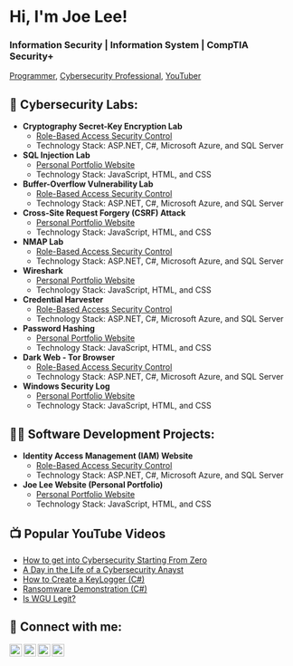 <h1>Hi, I'm Joe Lee!</h2>
  <h3> Information Security  |  Information System  |  CompTIA Security+</h3>

  <a href="https://github.com/joshmadakor1">Programmer</a>, <a href="https://www.linkedin.com/in/joshmadakor/">Cybersecurity Professional</a>, <a href="https://www.youtube.com/c/joshmadakor">YouTuber</a></h1>
  
<h2>🔐 Cybersecurity Labs:</h2>

  - <b> Cryptography Secret-Key Encryption Lab </b>
    - [Role-Based Access Security Control](https://github.com/joshmadakor1/Algorithms-Practice)
    - Technology Stack: ASP.NET, C#, Microsoft Azure, and SQL Server
  - <b> SQL Injection Lab </b>
    - [Personal Portfolio Website](https://github.com/joshmadakor1/Algorithms-Practice)
    - Technology Stack: JavaScript, HTML, and CSS
  - <b> Buffer-Overflow Vulnerability Lab </b>
    - [Role-Based Access Security Control](https://github.com/joshmadakor1/Algorithms-Practice)
    - Technology Stack: ASP.NET, C#, Microsoft Azure, and SQL Server
  - <b> Cross-Site Request Forgery (CSRF) Attack </b>
    - [Personal Portfolio Website](https://github.com/joshmadakor1/Algorithms-Practice)
    - Technology Stack: JavaScript, HTML, and CSS
  - <b>NMAP Lab </b>
    - [Role-Based Access Security Control](https://github.com/joshmadakor1/Algorithms-Practice)
    - Technology Stack: ASP.NET, C#, Microsoft Azure, and SQL Server
  - <b>Wireshark</b>
    - [Personal Portfolio Website](https://github.com/joshmadakor1/Algorithms-Practice)
    - Technology Stack: JavaScript, HTML, and CSS
  - <b>Credential Harvester</b>
    - [Role-Based Access Security Control](https://github.com/joshmadakor1/Algorithms-Practice)
    - Technology Stack: ASP.NET, C#, Microsoft Azure, and SQL Server
  - <b>Password Hashing</b>
    - [Personal Portfolio Website](https://github.com/joshmadakor1/Algorithms-Practice)
    - Technology Stack: JavaScript, HTML, and CSS
  - <b> Dark Web - Tor Browser</b>
    - [Role-Based Access Security Control](https://github.com/joshmadakor1/Algorithms-Practice)
    - Technology Stack: ASP.NET, C#, Microsoft Azure, and SQL Server
  - <b>Windows Security Log</b>
    - [Personal Portfolio Website](https://github.com/joshmadakor1/Algorithms-Practice)
    - Technology Stack: JavaScript, HTML, and CSS

<h2>👨‍💻 Software Development Projects:</h2>

  - <b>Identity Access Management (IAM) Website </b>
    - [Role-Based Access Security Control](https://github.com/joshmadakor1/Algorithms-Practice)
    - Technology Stack: ASP.NET, C#, Microsoft Azure, and SQL Server
  - <b>Joe Lee Website (Personal Portfolio)</b>
    - [Personal Portfolio Website](https://github.com/joshmadakor1/Algorithms-Practice)
    - Technology Stack: JavaScript, HTML, and CSS
      
<h2>📺 Popular YouTube Videos</h2>

- [How to get into Cybersecurity Starting From Zero](https://www.youtube.com/watch?v=a83ASGn_V_s)
- [A Day in the Life of a Cybersecurity Anayst](https://www.youtube.com/watch?v=uHy3oM7NnoU)
- [How to Create a KeyLogger (C#)](https://www.youtube.com/watch?v=N-L9hklSlNk)
- [Ransomware Demonstration (C#)](https://www.youtube.com/watch?v=OfvdQeh79s0)
- [Is WGU Legit?](https://www.youtube.com/watch?v=E2MwRWxDBkA)

<h2> 🤳 Connect with me:</h2>

[<img align="left" alt="JoshMadakor | YouTube" width="22px" src="https://cdn.jsdelivr.net/npm/simple-icons@v3/icons/youtube.svg" />][youtube]
[<img align="left" alt="JoshMadakor | Twitter" width="22px" src="https://cdn.jsdelivr.net/npm/simple-icons@v3/icons/twitter.svg" />][twitter]
[<img align="left" alt="JoshMadakor | LinkedIn" width="22px" src="https://cdn.jsdelivr.net/npm/simple-icons@v3/icons/linkedin.svg" />][linkedin]
[<img align="left" alt="JoshMadakor | Instagram" width="22px" src="https://cdn.jsdelivr.net/npm/simple-icons@v3/icons/instagram.svg" />][instagram]

[twitter]: https://twitter.com/joshmadakor
[youtube]: https://www.youtube.com/c/joshmadakor
[instagram]: https://www.instagram.com/joshmadakor/
[linkedin]: https://linkedin.com/in/joshmadakor

<!--
**joshmadakor1/joshmadakor1** is a ✨ _special_ ✨ repository because its `README.md` (this file) appears on your GitHub profile.

Here are some ideas to get you started:

- 🔭 I’m currently working on ...
- 🌱 I’m currently learning ...
- 👯 I’m looking to collaborate on ...
- 🤔 I’m looking for help with ...
- 💬 Ask me about ...
- 📫 How to reach me: ...
- 😄 Pronouns: ...
- ⚡ Fun fact: ...
